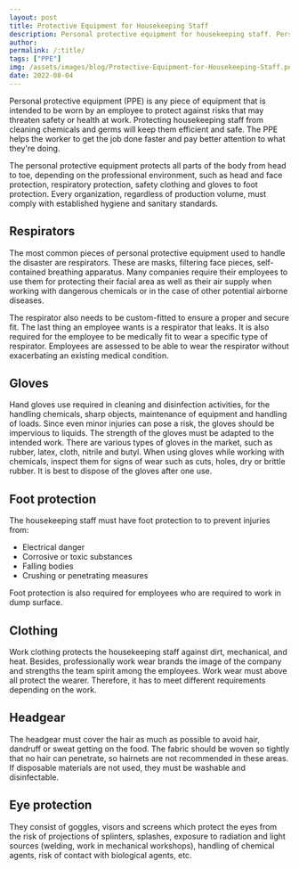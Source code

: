 ```yaml
---
layout: post
title: Protective Equipment for Housekeeping Staff
description: Personal protective equipment for housekeeping staff. Personal protective equipment (PPE) is any piece of equipment that is intended to be worn by an employee to protect against risks that may threaten safety or health at work
author: 
permalink: /:title/
tags: ["PPE"]
img: /assets/images/blog/Protective-Equipment-for-Housekeeping-Staff.png
date: 2022-08-04
---
```


Personal protective equipment (PPE) is any piece of equipment that is intended to be worn by an employee to protect against risks that may threaten safety or health at work. Protecting housekeeping staff from cleaning chemicals and germs will keep them efficient and safe. The PPE helps the worker to get the job done faster and pay better attention to what they're doing. 


The personal protective equipment protects all parts of the body from head to toe, depending on the professional environment, such as head and face protection, respiratory protection, safety clothing and gloves to foot protection. Every organization, regardless of production volume, must comply with established hygiene and sanitary standards.

## Respirators

The most common pieces of personal protective equipment used to handle the disaster are respirators. These are masks, filtering face pieces, self-contained breathing apparatus. Many companies require their employees to use them for protecting their facial area as well as their air supply when working with dangerous chemicals or in the case of other potential airborne diseases.

The respirator also needs to be custom-fitted to ensure a proper and secure fit. The last thing an employee wants is a respirator that leaks. It is also required for the employee to be medically fit to wear a specific type of respirator. Employees are assessed to be able to wear the respirator without exacerbating an existing medical condition. 

## Gloves

Hand gloves use required in cleaning and disinfection activities, for the handling chemicals, sharp objects, maintenance of equipment and handling of loads. Since even minor injuries can pose a risk, the gloves should be impervious to liquids. The strength of the gloves must be adapted to the intended work. There are various types of gloves in the market, such as rubber, latex, cloth, nitrile and butyl. When using gloves while working with chemicals, inspect them for signs of wear such as cuts, holes, dry or brittle rubber. It is best to dispose of the gloves after one use. 

## Foot protection
The housekeeping staff must have foot protection to to prevent injuries from:

- Electrical danger
- Corrosive or toxic substances
- Falling bodies
- Crushing or penetrating measures

Foot protection is also required for employees who are required to work in dump surface. 


## Clothing

Work clothing protects the housekeeping staff against dirt, mechanical, and heat. Besides, professionally work wear brands the image of the company and strengths the team spirit among the employees. Work wear must above all protect the wearer. Therefore, it has to meet different requirements depending on the work.


## Headgear

The headgear must cover the hair as much as possible to avoid hair, dandruff or sweat getting on the food. The fabric should be woven so tightly that no hair can penetrate, so hairnets are not recommended in these areas. If disposable materials are not used, they must be washable and disinfectable.


## Eye protection 

They consist of goggles, visors and screens which protect the eyes from the risk of projections of splinters, splashes, exposure to radiation and light sources (welding, work in mechanical workshops), handling of chemical agents, risk of contact with biological agents, etc.